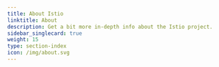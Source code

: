 ```yaml
---
title: About Istio
linktitle: About
description: Get a bit more in-depth info about the Istio project.
sidebar_singlecard: true
weight: 15
type: section-index
icon: /img/about.svg
---
```

